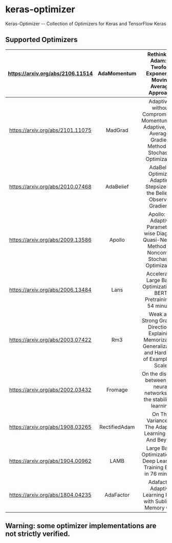 # keras-optimizer
Keras-Optimizer  --  Collection of Optimizers for Keras and TensorFlow Keras

 ## Supported Optimizers

| https://arxiv.org/abs/2106.11514 |AdaMomentum| Rethinking Adam: A Twofold Exponential Moving Average Approach |
|:--------------------------------:|:-----------:|:-----------------------------------------------------------------------------------------------------:|
| https://arxiv.org/abs/2101.11075 |MadGrad| Adaptivity without Compromise: A Momentumized, Adaptive, Dual Averaged Gradient Method for Stochastic Optimization | 
| https://arxiv.org/abs/2010.07468 |AdaBelief| AdaBelief Optimizer: Adapting Stepsizes by the Belief in Observed Gradients |
| https://arxiv.org/abs/2009.13586 |Apollo| Apollo: An Adaptive Parameter-wise Diagonal Quasi-Newton Method for Nonconvex Stochastic Optimization |
| https://arxiv.org/abs/2006.13484 |Lans| Accelerated Large Batch Optimization of BERT Pretraining in 54 minutes | 
| https://arxiv.org/abs/2003.07422 |Rm3| Weak and Strong Gradient Directions: Explaining Memorization, Generalization, and Hardness of Examples at Scale | 
| https://arxiv.org/abs/2002.03432 |Fromage| On the distance between two neural networks and the stability of learning |
| https://arxiv.org/abs/1908.03265 |RectifiedAdam| On The Variance Of The Adaptive Learning Rate And Beyond | 
| https://arxiv.org/abs/1904.00962 |LAMB| Large Batch Optimization for Deep Learning: Training BERT in 76 minutes | 
| https://arxiv.org/abs/1804.04235 |AdaFactor| Adafactor: Adaptive Learning Rates with Sublinear Memory Cost |
 
 ## Warning: some optimizer implementations are not strictly verified.

